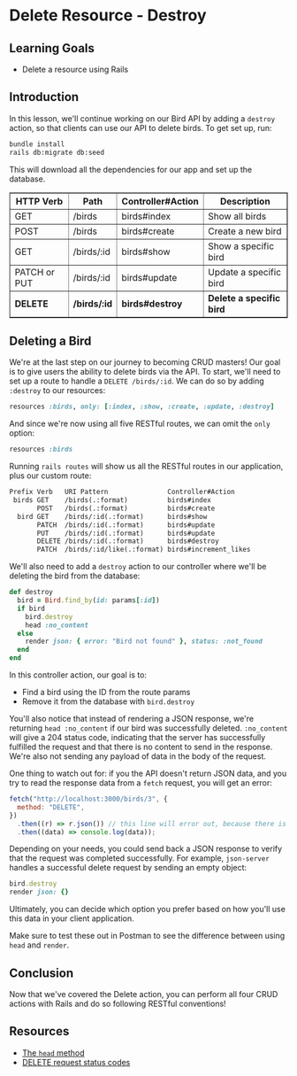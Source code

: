 # Delete Resource - Destroy

## Learning Goals

- Delete a resource using Rails

## Introduction

In this lesson, we'll continue working on our Bird API by adding a `destroy`
action, so that clients can use our API to delete birds. To get set up, run:

```sh
bundle install
rails db:migrate db:seed
```

This will download all the dependencies for our app and set up the database.

<table border="1" cellpadding="4" cellspacing="0">
  <tr>
    <th>HTTP Verb</th>
    <th>Path</th>
    <th>Controller#Action</th>
    <th>Description</th>
  </tr>
  <tr>
    <td>GET</td>
    <td>/birds</td>
    <td>birds#index</td>
    <td>Show all birds</td>
  </tr>
  <tr>
    <td>POST</td>
    <td>/birds</td>
    <td>birds#create</td>
    <td>Create a new bird</td>
  </tr>
  <tr>
    <td>GET</td>
    <td>/birds/:id</td>
    <td>birds#show</td>
    <td>Show a specific bird</td>
  </tr>
  <tr>
    <td>PATCH or PUT</td>
    <td>/birds/:id</td>
    <td>birds#update</td>
    <td>Update a specific bird</td>
  </tr>
  <tr>
    <td><strong>DELETE</strong></td>
    <td><strong>/birds/:id</strong></td>
    <td><strong>birds#destroy</strong></td>
    <td><strong>Delete a specific bird</strong></td>
  </tr>
</table>

## Deleting a Bird

We're at the last step on our journey to becoming CRUD masters! Our goal is to
give users the ability to delete birds via the API. To start, we'll need to set
up a route to handle a `DELETE /birds/:id`. We can do so by adding `:destroy` to
our resources:

```rb
resources :birds, only: [:index, :show, :create, :update, :destroy]
```

And since we're now using all five RESTful routes, we can omit the `only` option:

```rb
resources :birds
```

Running `rails routes` will show us all the RESTful routes in our application,
plus our custom route:

```txt
Prefix Verb   URI Pattern               Controller#Action
 birds GET    /birds(.:format)          birds#index
       POST   /birds(.:format)          birds#create
  bird GET    /birds/:id(.:format)      birds#show
       PATCH  /birds/:id(.:format)      birds#update
       PUT    /birds/:id(.:format)      birds#update
       DELETE /birds/:id(.:format)      birds#destroy
       PATCH  /birds/:id/like(.:format) birds#increment_likes
```

We'll also need to add a `destroy` action to our controller where we'll be
deleting the bird from the database:

```rb
def destroy
  bird = Bird.find_by(id: params[:id])
  if bird
    bird.destroy
    head :no_content
  else
    render json: { error: "Bird not found" }, status: :not_found
  end
end
```

In this controller action, our goal is to:

- Find a bird using the ID from the route params
- Remove it from the database with `bird.destroy`

You'll also notice that instead of rendering a JSON response, we're returning
`head :no_content` if our bird was successfully deleted. `:no_content` will give
a 204 status code, indicating that the server has successfully fulfilled the
request and that there is no content to send in the response. We're also not
sending any payload of data in the body of the request.

One thing to watch out for: if you the API doesn't return JSON data, and you try
to read the response data from a `fetch` request, you will get an error:

```js
fetch("http://localhost:3000/birds/3", {
  method: "DELETE",
})
  .then((r) => r.json()) // this line will error out, because there is no JSON to parse!
  .then((data) => console.log(data));
```

Depending on your needs, you could send back a JSON response to verify that the
request was completed successfully. For example, `json-server` handles a
successful delete request by sending an empty object:

```rb
bird.destroy
render json: {}
```

Ultimately, you can decide which option you prefer based on how you'll use this
data in your client application.

Make sure to test these out in Postman to see the difference between using
`head` and `render`.

## Conclusion

Now that we've covered the Delete action, you can perform all four CRUD actions
with Rails and do so following RESTful conventions!

## Resources

- [The `head` method](https://api.rubyonrails.org/v6.1.3.1/classes/ActionController/Head.html#method-i-head)
- [DELETE request status codes](https://developer.mozilla.org/en-US/docs/Web/HTTP/Methods/DELETE#responses)

